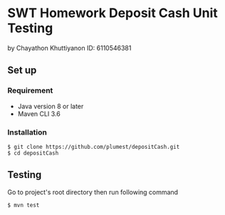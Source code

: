 # SWT Homework Deposit Cash Unit Testing

by Chayathon Khuttiyanon ID: 6110546381

## Set up
### Requirement
- Java version 8 or later
- Maven CLI 3.6

### Installation
```
$ git clone https://github.com/plumest/depositCash.git
$ cd depositCash
```

## Testing
Go to project's root directory then run following command
```shell script
$ mvn test
```